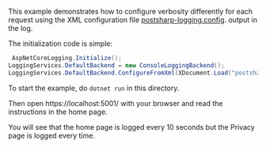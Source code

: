 This example demonstrates how to configure verbosity differently for each request using the XML configuration file [postsharp-logging.config](postsharp-logging.config).
output in the log.

The initialization code is simple:

```cs
 AspNetCoreLogging.Initialize();
LoggingServices.DefaultBackend = new ConsoleLoggingBackend();
LoggingServices.DefaultBackend.ConfigureFromXml(XDocument.Load("postsharp-logging.config"));
```

To start the example, do `dotnet run` in this directory.

Then open https://localhost:5001/ with your browser and read the instructions in the home page.

You will see that the home page is logged every 10 seconds but the Privacy page is logged every time.

